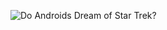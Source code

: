 ![Do Androids Dream of Star Trek?](https://user-images.githubusercontent.com/79040885/130351794-e723c24e-7851-4dbf-a8bd-c6812d99a018.png)
